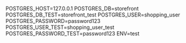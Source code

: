 POSTGRES_HOST=127.0.0.1
POSTGRES_DB=storefront
POSTGRES_DB_TEST=storefront_test
POSTGRES_USER=shopping_user
POSTGRES_PASSWORD=password123
POSTGRES_USER_TEST=shopping_user_test
POSTGRES_PASSWORD_TEST=password123
ENV=test